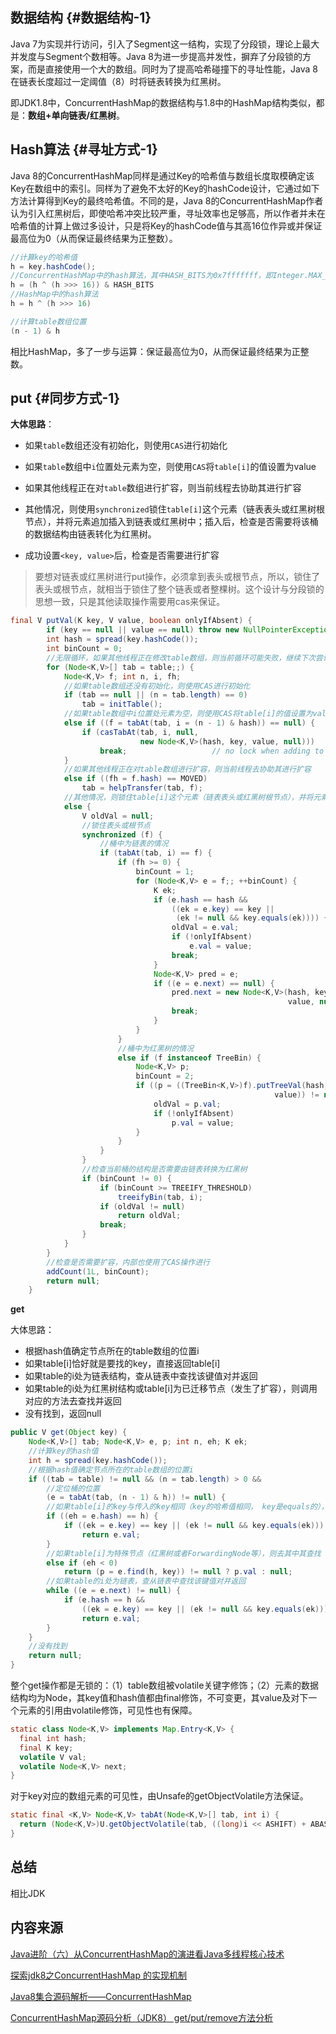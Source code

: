 ## 数据结构 {#数据结构-1}

Java 7为实现并行访问，引入了Segment这一结构，实现了分段锁，理论上最大并发度与Segment个数相等。Java 8为进一步提高并发性，摒弃了分段锁的方案，而是直接使用一个大的数组。同时为了提高哈希碰撞下的寻址性能，Java 8在链表长度超过一定阈值（8）时将链表转换为红黑树。

即JDK1.8中，ConcurrentHashMap的数据结构与1.8中的HashMap结构类似，都是：**数组+单向链表/红黑树**。

## Hash算法 {#寻址方式-1}

Java 8的ConcurrentHashMap同样是通过Key的哈希值与数组长度取模确定该Key在数组中的索引。同样为了避免不太好的Key的hashCode设计，它通过如下方法计算得到Key的最终哈希值。不同的是，Java 8的ConcurrentHashMap作者认为引入红黑树后，即使哈希冲突比较严重，寻址效率也足够高，所以作者并未在哈希值的计算上做过多设计，只是将Key的hashCode值与其高16位作异或并保证最高位为0（从而保证最终结果为正整数）。

```java
//计算key的哈希值
h = key.hashCode();
//ConcurrentHashMap中的hash算法，其中HASH_BITS为0x7fffffff，即Integer.MAX_VALUE的值
h = (h ^ (h >>> 16)) & HASH_BITS
//HashMap中的hash算法
h = h ^ (h >>> 16)

//计算table数组位置
(n - 1) & h
```

相比HashMap，多了一步与运算：保证最高位为0，从而保证最终结果为正整数。

## put {#同步方式-1}

**大体思路**：

* 如果`table`数组还没有初始化，则使用`CAS`进行初始化
* 如果`table`数组中`i`位置处元素为空，则使用`CAS`将`table[i]`的值设置为value
* 如果其他线程正在对`table`数组进行扩容，则当前线程去协助其进行扩容
* 其他情况，则使用`synchronized`锁住`table[i]`这个元素（链表表头或红黑树根节点），并将元素追加插入到链表或红黑树中；插入后，检查是否需要将该桶的数据结构由链表转化为红黑树。

* 成功设置`<key, value>`后，检查是否需要进行扩容

> 要想对链表或红黑树进行put操作，必须拿到表头或根节点，所以，锁住了表头或根节点，就相当于锁住了整个链表或者整棵树。这个设计与分段锁的思想一致，只是其他读取操作需要用cas来保证。

```java
final V putVal(K key, V value, boolean onlyIfAbsent) {
        if (key == null || value == null) throw new NullPointerException();
        int hash = spread(key.hashCode());
        int binCount = 0;
        //无限循环，如果其他线程正在修改table数组，则当前循环可能失败，继续下次尝试，直到成功
        for (Node<K,V>[] tab = table;;) {
            Node<K,V> f; int n, i, fh;
            //如果table数组还没有初始化，则使用CAS进行初始化
            if (tab == null || (n = tab.length) == 0)
                tab = initTable();
            //如果table数组中i位置处元素为空，则使用CAS将table[i]的值设置为value
            else if ((f = tabAt(tab, i = (n - 1) & hash)) == null) {
                if (casTabAt(tab, i, null,
                             new Node<K,V>(hash, key, value, null)))
                    break;                   // no lock when adding to empty bin
            }
            //如果其他线程正在对table数组进行扩容，则当前线程去协助其进行扩容
            else if ((fh = f.hash) == MOVED)
                tab = helpTransfer(tab, f);
            //其他情况，则锁住table[i]这个元素（链表表头或红黑树根节点），并将元素追加插入到链表或红黑树中。
            else {
                V oldVal = null;
                //锁住表头或根节点
                synchronized (f) {
                    //桶中为链表的情况
                    if (tabAt(tab, i) == f) {
                        if (fh >= 0) {
                            binCount = 1;
                            for (Node<K,V> e = f;; ++binCount) {
                                K ek;
                                if (e.hash == hash &&
                                    ((ek = e.key) == key ||
                                     (ek != null && key.equals(ek)))) {
                                    oldVal = e.val;
                                    if (!onlyIfAbsent)
                                        e.val = value;
                                    break;
                                }
                                Node<K,V> pred = e;
                                if ((e = e.next) == null) {
                                    pred.next = new Node<K,V>(hash, key,
                                                              value, null);
                                    break;
                                }
                            }
                        }
                        //桶中为红黑树的情况
                        else if (f instanceof TreeBin) {
                            Node<K,V> p;
                            binCount = 2;
                            if ((p = ((TreeBin<K,V>)f).putTreeVal(hash, key,
                                                           value)) != null) {
                                oldVal = p.val;
                                if (!onlyIfAbsent)
                                    p.val = value;
                            }
                        }
                    }
                }
                //检查当前桶的结构是否需要由链表转换为红黑树
                if (binCount != 0) {
                    if (binCount >= TREEIFY_THRESHOLD)
                        treeifyBin(tab, i);
                    if (oldVal != null)
                        return oldVal;
                    break;
                }
            }
        }
        //检查是否需要扩容，内部也使用了CAS操作进行
        addCount(1L, binCount);
        return null;
    }
```

**get**

大体思路：

* 根据hash值确定节点所在的table数组的位置i
* 如果table\[i\]恰好就是要找的key，直接返回table\[i\]
* 如果table的i处为链表结构，查从链表中查找该键值对并返回
* 如果table的i处为红黑树结构或table\[i\]为已迁移节点（发生了扩容），则调用对应的方法去查找并返回
* 没有找到，返回null

```java
public V get(Object key) {
    Node<K,V>[] tab; Node<K,V> e, p; int n, eh; K ek;
    //计算key的hash值
    int h = spread(key.hashCode());
    //根据hash值确定节点所在的table数组的位置i
    if ((tab = table) != null && (n = tab.length) > 0 &&
        //定位桶的位置
        (e = tabAt(tab, (n - 1) & h)) != null) {
        //如果table[i]的key与传入的key相同（key的哈希值相同， key是equals的），则直接返回table[i]
        if ((eh = e.hash) == h) {
            if ((ek = e.key) == key || (ek != null && key.equals(ek)))
                return e.val;
        }
        //如果table[i]为特殊节点（红黑树或者ForwardingNode等），则去其中其查找
        else if (eh < 0)
            return (p = e.find(h, key)) != null ? p.val : null;
        //如果table的i处为链表，查从链表中查找该键值对并返回
        while ((e = e.next) != null) {
            if (e.hash == h &&
                ((ek = e.key) == key || (ek != null && key.equals(ek))))
                return e.val;
        }
    }
    //没有找到
    return null;
}
```

整个get操作都是无锁的：（1）table数组被volatile关键字修饰；（2）元素的数据结构均为Node，其key值和hash值都由final修饰，不可变更，其value及对下一个元素的引用由volatile修饰，可见性也有保障。

```java
static class Node<K,V> implements Map.Entry<K,V> {
  final int hash;
  final K key;
  volatile V val;
  volatile Node<K,V> next;
}
```

对于key对应的数组元素的可见性，由Unsafe的getObjectVolatile方法保证。

```java
static final <K,V> Node<K,V> tabAt(Node<K,V>[] tab, int i) {
  return (Node<K,V>)U.getObjectVolatile(tab, ((long)i << ASHIFT) + ABASE);
}
```

## 总结

相比JDK

## 内容来源

[Java进阶（六）从ConcurrentHashMap的演进看Java多线程核心技术](http://www.jasongj.com/java/concurrenthashmap/)

[探索jdk8之ConcurrentHashMap 的实现机制](https://www.cnblogs.com/huaizuo/p/5413069.html)

[Java8集合源码解析——ConcurrentHashMap](http://www.voidcn.com/article/p-kuonwbvr-bqt.html)

[ConcurrentHashMap源码分析（JDK8） get/put/remove方法分析](https://www.jianshu.com/p/5bc70d9e5410)

